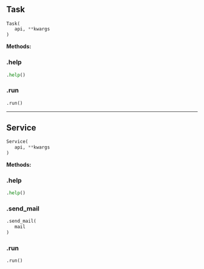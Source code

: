 #


## Task
```python 
Task(
   api, **kwargs
)
```




**Methods:**


### .help
```python
.help()
```


### .run
```python
.run()
```


----


## Service
```python 
Service(
   api, **kwargs
)
```




**Methods:**


### .help
```python
.help()
```


### .send_mail
```python
.send_mail(
   mail
)
```


### .run
```python
.run()
```

